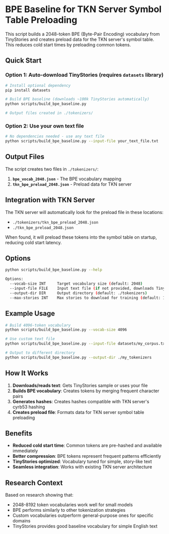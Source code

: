 # BPE Baseline for TKN Server Symbol Table Preloading

This script builds a 2048-token BPE (Byte-Pair Encoding) vocabulary from TinyStories and creates preload data for the TKN server's symbol table. This reduces cold start times by preloading common tokens.

## Quick Start

### Option 1: Auto-download TinyStories (requires `datasets` library)

```bash
# Install optional dependency
pip install datasets

# Build BPE baseline (downloads ~100k TinyStories automatically)
python scripts/build_bpe_baseline.py

# Output files created in ./tokenizers/
```

### Option 2: Use your own text file

```bash
# No dependencies needed - use any text file
python scripts/build_bpe_baseline.py --input-file your_text_file.txt
```

## Output Files

The script creates two files in `./tokenizers/`:

1. **`bpe_vocab_2048.json`** - The BPE vocabulary mapping
2. **`tkn_bpe_preload_2048.json`** - Preload data for TKN server

## Integration with TKN Server

The TKN server will automatically look for the preload file in these locations:

- `./tokenizers/tkn_bpe_preload_2048.json`
- `./tkn_bpe_preload_2048.json`

When found, it will preload these tokens into the symbol table on startup, reducing cold start latency.

## Options

```bash
python scripts/build_bpe_baseline.py --help

Options:
  --vocab-size INT     Target vocabulary size (default: 2048)
  --input-file FILE    Input text file (if not provided, downloads TinyStories)
  --output-dir DIR     Output directory (default: ./tokenizers)
  --max-stories INT    Max stories to download for training (default: 100k)
```

## Example Usage

```bash
# Build 4096-token vocabulary
python scripts/build_bpe_baseline.py --vocab-size 4096

# Use custom text file
python scripts/build_bpe_baseline.py --input-file datasets/my_corpus.txt

# Output to different directory
python scripts/build_bpe_baseline.py --output-dir ./my_tokenizers
```

## How It Works

1. **Downloads/reads text**: Gets TinyStories sample or uses your file
2. **Builds BPE vocabulary**: Creates tokens by merging frequent character pairs
3. **Generates hashes**: Creates hashes compatible with TKN server's cyrb53 hashing
4. **Creates preload file**: Formats data for TKN server symbol table preloading

## Benefits

- **Reduced cold start time**: Common tokens are pre-hashed and available immediately
- **Better compression**: BPE tokens represent frequent patterns efficiently
- **TinyStories optimized**: Vocabulary tuned for simple, story-like text
- **Seamless integration**: Works with existing TKN server architecture

## Research Context

Based on research showing that:

- 2048-8192 token vocabularies work well for small models
- BPE performs similarly to other tokenization strategies
- Custom vocabularies outperform general-purpose ones for specific domains
- TinyStories provides good baseline vocabulary for simple English text
